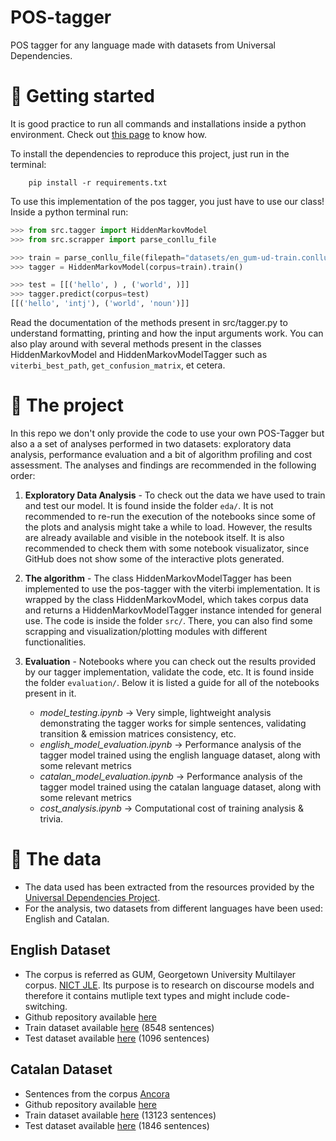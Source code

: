 # POS-tagger
POS tagger for any language made with datasets from Universal Dependencies.

# 🚀 Getting started

It is good practice to run all commands and installations inside a python environment. Check out [this page](https://docs.python.org/3/library/venv.html) to know how.

To install the dependencies to reproduce this project, just run in the terminal:

````
    pip install -r requirements.txt
````

To use this implementation of the pos tagger, you just have to use our class! Inside a python terminal run:

```python
>>> from src.tagger import HiddenMarkovModel
>>> from src.scrapper import parse_conllu_file

>>> train = parse_conllu_file(filepath="datasets/en_gum-ud-train.conllu")
>>> tagger = HiddenMarkovModel(corpus=train).train()

>>> test = [[('hello', ) , ('world', )]] 
>>> tagger.predict(corpus=test)
[[('hello', 'intj'), ('world', 'noun')]]

```
Read the documentation of the methods present in src/tagger.py to understand formatting, printing and how the input arguments work. 
You can also play around with several methods present in the classes HiddenMarkovModel and HiddenMarkovModelTagger such as `viterbi_best_path`, `get_confusion_matrix`, et cetera.

# 📌 The project

In this repo we don't only provide the code to use your own POS-Tagger but also a a set of analyses performed in two datasets: exploratory data analysis, performance evaluation and a bit of algorithm profiling and cost assessment. The analyses and findings are recommended in the following order:

1. **Exploratory Data Analysis** - To check out the data we have used to train and test our model. It is found inside the folder `eda/`. It is not recommended to re-run the execution of the notebooks since some of the plots and analysis might take a while to load. However, the results are already available and visible in the notebook itself. It is also recommended to check them with some notebook visualizator, since GitHub does not show some of the interactive plots generated. 

2. **The algorithm** - The class HiddenMarkovModelTagger has been implemented to use the pos-tagger with the viterbi implementation. It is wrapped by the class HiddenMarkovModel, which takes corpus data and returns a HiddenMarkovModelTagger instance intended for general use. The code is inside the folder `src/`. There, you can also find some scrapping and visualization/plotting modules with different functionalities.

3. **Evaluation** - Notebooks where you can check out the results provided by our tagger implementation, validate the code, etc. It is found inside the folder `evaluation/`. Below it is listed a guide for all of the notebooks present in it.
   * _model_testing.ipynb_ -> Very simple, lightweight analysis demonstrating the tagger works for simple sentences, validating transition & emission matrices consistency, etc.
   * _english_model_evaluation.ipynb_ -> Performance analysis of the tagger model trained using the english language dataset, along with some relevant metrics
   * _catalan_model_evaluation.ipynb_ -> Performance analysis of the tagger model trained using the catalan language dataset, along with some relevant metrics
   * _cost_analysis.ipynb_ -> Computational cost of training analysis & trivia.

# 📝 The data 

* The data used has been extracted from the resources provided by the [Universal Dependencies Project](https://universaldependencies.org/).
* For the analysis, two datasets from different languages have been used: English and Catalan.

## English Dataset
* The corpus is referred as GUM, Georgetown University Multilayer corpus. [NICT JLE](https://gucorpling.org/gum/index.html). Its purpose is to research on discourse models and therefore it contains mutliple text types and might include code-switching.
* Github repository available [here](https://github.com/UniversalDependencies/UD_English-GUM/blob/master)
* Train dataset available [here](https://github.com/UniversalDependencies/UD_English-GUM/blob/master/en_gum-ud-train.conllu) (8548 sentences)
* Test dataset available [here](https://github.com/UniversalDependencies/UD_English-GUM/blob/master/en_gum-ud-test.conllu) (1096 sentences)

## Catalan Dataset
* Sentences from the corpus [Ancora](https://clic.ub.edu/corpus/)
* Github repository available [here](https://github.com/UniversalDependencies/UD_Catalan-AnCora/tree/master)
* Train dataset available [here](https://github.com/UniversalDependencies/UD_Catalan-AnCora/blob/master/ca_ancora-ud-train.conllu) (13123 sentences)
* Test dataset available [here](https://github.com/UniversalDependencies/UD_Catalan-AnCora/blob/master/ca_ancora-ud-test.conllu) (1846 sentences)
